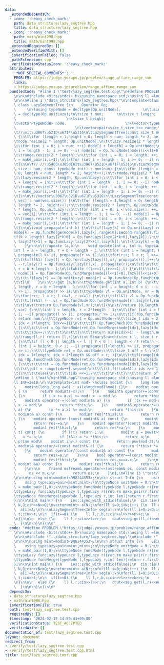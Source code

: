 ```yaml
---
data:
  _extendedDependsOn:
  - icon: ':heavy_check_mark:'
    path: data_structure/lazy_segtree.hpp
    title: data_structure/lazy_segtree.hpp
  - icon: ':heavy_check_mark:'
    path: math/mint998.hpp
    title: math/mint998.hpp
  _extendedRequiredBy: []
  _extendedVerifiedWith: []
  _isVerificationFailed: false
  _pathExtension: cpp
  _verificationStatusIcon: ':heavy_check_mark:'
  attributes:
    '*NOT_SPECIAL_COMMENTS*': ''
    PROBLEM: https://judge.yosupo.jp/problem/range_affine_range_sum
    links:
    - https://judge.yosupo.jp/problem/range_affine_range_sum
  bundledCode: "#line 1 \"test/lazy_segtree.test.cpp\"\n#define PROBLEM \"https://judge.yosupo.jp/problem/range_affine_range_sum\"\
    \n\n\n#include <bits/stdc++.h>\nusing namespace std;\nusing ll =long long;\n\n\
    \n\n\n#line 1 \"data_structure/lazy_segtree.hpp\"\n\ntemplate<class Operator>\
    \ class LazySegmentTree {\n    Operator Op;                                  \
    \     \n\tusing typeNode = decltype(Op.unitNode);          \n\tusing typeLazy\
    \ = decltype(Op.unitLazy);\n\tsize_t num;      \n\tsize_t length;            \
    \                       \n\tsize_t height;                                   \n\
    \tvector<typeNode> node;                           \n\tvector<typeLazy> lazy;\
    \                           \n\tvector<pair<size_t,size_t>> range;\npublic:\n\n\
    \t//unit\u3067\u521D\u671F\u5316\n\tLazySegmentTree(const size_t num) : num(num)\
    \ {\n\t\tfor (length = 1,height = 0; length < num; length *= 2, height++);\n\t\
    \tnode.resize(2 * length, Op.unitNode);\n\t\tlazy.resize(2 * length, Op.unitLazy);\n\
    \t\tfor (int i = 0; i < num; ++i) node[i + length] = Op.unitNode;\n\t\tfor (int\
    \ i = length - 1; i >= 0; --i) node[i] = Op.funcNode(node[(i<<1)+0],node[(i<<1)+1]);\n\
    \t\trange.resize(2 * length);\n\t\tfor (int i = 0; i < length; ++i) range[i+length]\
    \ = make_pair(i,i+1);\n\t\tfor (int i = length - 1; i >= 0; --i) range[i] = make_pair(range[(i<<1)+0].first,range[(i<<1)+1].second);\n\
    \t}\n\n\t// //\u540C\u3058init\u3067\u521D\u671F\u5316\n\tLazySegmentTree(const\
    \ size_t num, const typeNode init) : num(num) {\n\t\tfor (length = 1,height =\
    \ 0; length < num; length *= 2, height++);\n\t\tnode.resize(2 * length, Op.unitNode);\n\
    \t\tlazy.resize(2 * length, Op.unitLazy);\n\t\tfor (int i = 0; i < num; ++i) node[i\
    \ + length] = init;\n\t\tfor (int i = length - 1; i >= 0; --i) node[i] = Op.funcNode(node[(i<<1)+0],node[(i<<1)+1]);\n\
    \t\trange.resize(2 * length);\n\t\tfor (int i = 0; i < length; ++i) range[i+length]\
    \ = make_pair(i,i+1);\n\t\tfor (int i = length - 1; i >= 0; --i) range[i] = make_pair(range[(i<<1)+0].first,range[(i<<1)+1].second);\n\
    \t}\n\n\t//vector\u3067\u521D\u671F\u5316\n\tLazySegmentTree(const vector<typeNode>&\
    \ vec) : num(vec.size()) {\n\t\tfor (length = 1,height = 0; length < vec.size();\
    \ length *= 2, height++);\n\t\tnode.resize(2 * length, Op.unitNode);\n\t\tlazy.resize(2\
    \ * length, Op.unitLazy);\n\t\tfor (int i = 0; i < vec.size(); ++i) node[i + length]\
    \ = vec[i];\n\t\tfor (int i = length - 1; i >= 0; --i) node[i] = Op.funcNode(node[(i<<1)+0],node[(i<<1)+1]);\n\
    \t\trange.resize(2 * length);\n\t\tfor (int i = 0; i < length; ++i) range[i+length]\
    \ = make_pair(i,i+1);\n\t\tfor (int i = length - 1; i >= 0; --i) range[i] = make_pair(range[(i<<1)+0].first,range[(i<<1)+1].second);\n\
    \t}\n\n\tvoid propagate(int k) {\n\t\tif(lazy[k] == Op.unitLazy) return;\n\t\t\
    node[k] = Op.funcMerge(node[k],lazy[k],range[k].second-range[k].first);\n\t\t\
    if(k < length) lazy[2*k+0] = Op.funcLazy(lazy[2*k+0],lazy[k]);\n\t\tif(k < length)\
    \ lazy[2*k+1] = Op.funcLazy(lazy[2*k+1],lazy[k]);\n\t\tlazy[k] = Op.unitLazy;\n\
    \    }\n\n\n\t//update [a,b)\n    void update(int a, int b, typeLazy x) {\n\t\t\
    int l = a + length, r = b + length - 1;\n\t\tfor (int i = height; 0 < i; --i)\
    \ propagate(l >> i), propagate(r >> i);\n\t\tfor(r++; l < r; l >>=1, r >>=1) {\n\
    \t\t\tif(l&1) lazy[l] = Op.funcLazy(lazy[l],x), propagate(l),l++;\n\t\t\tif(r&1)\
    \ --r,lazy[r] = Op.funcLazy(lazy[r],x), propagate(r);\n\t\t}\n\t\tl = a + length,\
    \ r = b + length - 1;\n\t\twhile ((l>>=1),(r>>=1),l) {\n\t\t\tif(lazy[l] == Op.unitLazy)\
    \ node[l] = Op.funcNode(Op.funcMerge(node[(l<<1)+0],lazy[(l<<1)+0],range[(l<<1)+0].second-range[(l<<1)+0].first),Op.funcMerge(node[(l<<1)+1],lazy[(l<<1)+1],range[(l<<1)+1].second-range[(l<<1)+1].first));\n\
    \t\t\tif(lazy[r] == Op.unitLazy) node[r] = Op.funcNode(Op.funcMerge(node[(r<<1)+0],lazy[(r<<1)+0],range[(r<<1)+0].second-range[(r<<1)+0].first),Op.funcMerge(node[(r<<1)+1],lazy[(r<<1)+1],range[(r<<1)+1].second-range[(r<<1)+1].first));\n\
    \t\t}\n    }\n\n\t//get [a,b)\n\ttypeNode get(int a, int b) {\n\t\tint l = a +\
    \ length, r = b + length - 1;\n\t\tfor (int i = height; 0 < i; --i) propagate(l\
    \ >> i), propagate(r >> i);\n\t\ttypeNode vl = Op.unitNode, vr = Op.unitNode;\n\
    \t\tfor(r++; l < r; l >>=1, r >>=1) {\n\t\t\tif(l&1) vl = Op.funcNode(vl,Op.funcMerge(node[l],lazy[l],range[l].second-range[l].first)),l++;\n\
    \t\t\tif(r&1) r--,vr = Op.funcNode(Op.funcMerge(node[r],lazy[r],range[r].second-range[r].first),vr);\n\
    \t\t}\n\t\treturn Op.funcNode(vl,vr);\n\t}\n\n\t//return [0,length]\n\tint PrefixBinarySearch(typeNode\
    \ var) {\n\t\tint l = length, r = 2*length - 1;\n\t\tfor (int i = height; 0 <\
    \ i; --i) propagate(l >> i), propagate(r >> i);\n\t\tif(!Op.funcCheck(node[1],var))\
    \ return num;\n\t\ttypeNode ret = Op.unitNode;\n\t\tsize_t idx = 2;\n\t\tfor(;\
    \ idx < 2*length; idx<<=1){\n\t\t\tif(!Op.funcCheck(Op.funcNode(ret,Op.funcMerge(node[idx],lazy[idx],range[idx].second-range[idx].first)),var))\
    \ {\n\t\t\t\tret = Op.funcNode(ret,Op.funcMerge(node[idx],lazy[idx],range[idx].second-range[idx].first));\n\
    \t\t\t\tidx++;\n\t\t\t}\n\t\t}\n\t\treturn min((idx>>1) - length,num);\n\t}\n\n\
    \t//range[l,r) return [l,r]\n\tint BinarySearch(size_t l, size_t r, typeNode var)\
    \ {\n\t\tif (l < 0 || length <= l || r < 0 || length < r) return -1;\n\t\tfor\
    \ (int i = height; 0 < i; --i) propagate((l+length) >> i), propagate((r+length-1)\
    \ >> i);\n\t\ttypeNode ret = Op.unitNode;\n\t\tsize_t off = l;\n\t\tfor(size_t\
    \ idx = l+length; idx < 2*length && off < r; ){\n\t\t\tif(range[idx].second<=r\
    \ && !Op.funcCheck(Op.funcNode(ret,Op.funcMerge(node[idx],lazy[idx],range[idx].second-range[idx].first)),var))\
    \ {\n\t\t\t\tret = Op.funcNode(ret,Op.funcMerge(node[idx],lazy[idx],range[idx].second-range[idx].first));\n\
    \t\t\t\toff = range[idx++].second;\n\t\t\t\tif(!(idx&1)) idx >>= 1;\t\t\t\n\t\t\
    \t}\n\t\t\telse{\n\t\t\t\tidx <<=1;\n\t\t\t}\n\t\t}\n\t\treturn off;\n\t}\n};\n\
    \n#line 3 \"math/mint998.hpp\"\nusing namespace std;\nusing ll =long long;\n\n\
    ll INF=2e18;\n\n\ntemplate<int mod> \nclass modint {\n    long long x;\npublic:\n\
    \    modint(long long x=0) : x((x%mod+mod)%mod) {}\n    modint operator-() const\
    \ { \n      return modint(-x);\n    }\n    modint& operator+=(const modint& a)\
    \ {\n        if ((x += a.x) >= mod) x -= mod;\n        return *this;\n    }\n\
    \    modint& operator-=(const modint& a) {\n        if ((x += mod-a.x) >= mod)\
    \ x -= mod;\n        return *this;\n    }\n    modint& operator*=(const  modint&\
    \ a) {\n        (x *= a.x) %= mod;\n        return *this;\n    }\n    modint operator+(const\
    \ modint& a) const {\n        modint res(*this);\n        return res+=a;\n   \
    \ }\n    modint operator-(const modint& a) const {\n        modint res(*this);\n\
    \        return res-=a;\n    }\n    modint operator*(const modint& a) const {\n\
    \        modint res(*this);\n        return res*=a;\n    }\n    modint pow(ll\
    \ t) const {\n        if (!t) return 1;\n        modint a = pow(t>>1);\n     \
    \   a *= a;\n        if (t&1) a *= *this;\n        return a;\n    }\n    // for\
    \ prime mod\n    modint inv() const {\n        return pow(mod-2);\n    }\n   \
    \ modint& operator/=(const modint& a) {\n        return (*this) *= a.inv();\n\
    \    }\n    modint operator/(const modint& a) const {\n        modint res(*this);\n\
    \        return res/=a;\n    }\n\n    bool operator==(const modint &a) const {\n\
    \        modint res(*this);\n        return res.x==a.x;\n    }\n\n    bool operator!=(const\
    \ modint &a) const {\n        modint res(*this);\n        return res.x!=a.x;\n\
    \    }\n\n\n    friend ostream& operator<<(ostream& os, const modint& m){\n  \
    \      os << m.x;\n        return os;\n    }\n};\n#line 13 \"test/lazy_segtree.test.cpp\"\
    \n\n\n\nusing mint=modint<998244353>;\n\n\n struct Info {\n    using typeNode=mint;\n\
    \    using typeLazy=pair<mint,mint>;\n\ttypeNode unitNode = 0;\n\ttypeLazy unitLazy\
    \ = make_pair(1,0);\n\ttypeNode funcNode(typeNode l,typeNode r){return l+r;}\n\
    \ttypeLazy funcLazy(typeLazy l,typeLazy r){return make_pair(r.first*l.first,r.first*l.second+r.second);}\n\
    \ttypeNode funcMerge(typeNode l,typeLazy r,int len){return r.first*l+r.second*len;}\n\
    };\n\n\nint main() {\n    ios::sync_with_stdio(false);\n  cin.tie(0);\n\n\nll\
    \ N,Q;cin>>N>>Q;\nvector<mint> a(N);\nfor(ll i=0;i<N;i++) {\n  ll A;cin>>A;\n\
    \  a[i]=A;\n}\n\nLazySegmentTree<Info> seg(a);\n\nfor(ll i=0;i<Q;i++) {\n  ll\
    \ t;cin>>t;\n\n  if(t==0) {\n    ll l,r,b,c;cin>>l>>r>>b>>c;\n    seg.update(l,r,make_pair(b,c));\n\
    \n}\n\n\n  else {\n    ll l,r;cin>>l>>r;\n   cout<<seg.get(l,r)<<endl;\n    \n\
    \  }\n\n\n}\n}\n\n"
  code: "#define PROBLEM \"https://judge.yosupo.jp/problem/range_affine_range_sum\"\
    \n\n\n#include <bits/stdc++.h>\nusing namespace std;\nusing ll =long long;\n\n\
    \n\n\n#include \"../data_structure/lazy_segtree.hpp\"\n#include \"../math/mint998.hpp\"\
    \n\n\n\nusing mint=modint<998244353>;\n\n\n struct Info {\n    using typeNode=mint;\n\
    \    using typeLazy=pair<mint,mint>;\n\ttypeNode unitNode = 0;\n\ttypeLazy unitLazy\
    \ = make_pair(1,0);\n\ttypeNode funcNode(typeNode l,typeNode r){return l+r;}\n\
    \ttypeLazy funcLazy(typeLazy l,typeLazy r){return make_pair(r.first*l.first,r.first*l.second+r.second);}\n\
    \ttypeNode funcMerge(typeNode l,typeLazy r,int len){return r.first*l+r.second*len;}\n\
    };\n\n\nint main() {\n    ios::sync_with_stdio(false);\n  cin.tie(0);\n\n\nll\
    \ N,Q;cin>>N>>Q;\nvector<mint> a(N);\nfor(ll i=0;i<N;i++) {\n  ll A;cin>>A;\n\
    \  a[i]=A;\n}\n\nLazySegmentTree<Info> seg(a);\n\nfor(ll i=0;i<Q;i++) {\n  ll\
    \ t;cin>>t;\n\n  if(t==0) {\n    ll l,r,b,c;cin>>l>>r>>b>>c;\n    seg.update(l,r,make_pair(b,c));\n\
    \n}\n\n\n  else {\n    ll l,r;cin>>l>>r;\n   cout<<seg.get(l,r)<<endl;\n    \n\
    \  }\n\n\n}\n}\n\n"
  dependsOn:
  - data_structure/lazy_segtree.hpp
  - math/mint998.hpp
  isVerificationFile: true
  path: test/lazy_segtree.test.cpp
  requiredBy: []
  timestamp: '2024-02-15 14:50:41+09:00'
  verificationStatus: TEST_ACCEPTED
  verifiedWith: []
documentation_of: test/lazy_segtree.test.cpp
layout: document
redirect_from:
- /verify/test/lazy_segtree.test.cpp
- /verify/test/lazy_segtree.test.cpp.html
title: test/lazy_segtree.test.cpp
---
```

